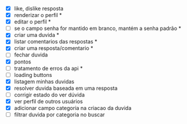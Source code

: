 

- [x] like, dislike resposta
- [x] renderizar o perfil *
- [x] editar o perfil *
- [ ] se o campo senha for mantido em branco, mantém a senha padrão *
- [x] criar uma duvida *
- [x] listar comentarios das respostas *
- [x] criar uma resposta/comentario *
- [ ] fechar duvida
- [x] pontos
- [ ] tratamento de erros da api *
- [ ] loading buttons
- [x] listagem minhas duvidas
- [x] resolver duvida baseada em uma resposta
- [ ] corrigir estado do ver dúvida
- [x] ver perfil de outros usuários
- [x] adicionar campo categoria na criacao da duvida
- [ ] filtrar duvida por categoria no buscar